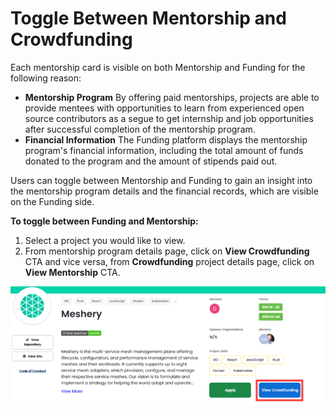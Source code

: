 # Toggle Between Mentorship and Crowdfunding

Each mentorship card is visible on both Mentorship and Funding for the following reason:‌

* **Mentorship Program** By offering paid mentorships, projects are able to provide mentees with opportunities to learn from experienced open source contributors as a segue to get internship and job opportunities after successful completion of the mentorship program.
* **Financial Information** The Funding platform displays the mentorship program's financial information, including the total amount of funds donated to the program and the amount of stipends paid out.

‌Users can toggle between Mentorship and Funding to gain an insight into the mentorship program details and the financial records, which are visible on the Funding side.‌

**To toggle between Funding and Mentorship:**‌

1. Select a project you would like to view.
2. From mentorship program details page, click on **View Crowdfunding** CTA and vice versa, from **Crowdfunding** project details page, click on **View Mentorship** CTA.

![Toggle to Crowdfunding](../../.gitbook/assets/toggle-to-crowdfunding.png)
